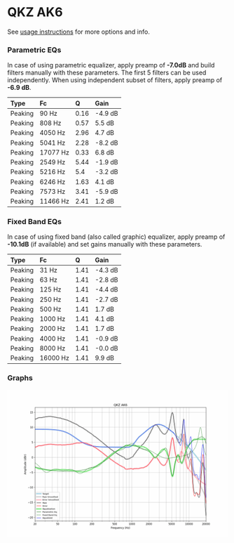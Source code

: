 # QKZ AK6
See [usage instructions](https://github.com/jaakkopasanen/AutoEq#usage) for more options and info.

### Parametric EQs
In case of using parametric equalizer, apply preamp of **-7.0dB** and build filters manually
with these parameters. The first 5 filters can be used independently.
When using independent subset of filters, apply preamp of **-6.9 dB**.

| Type    | Fc       |    Q | Gain    |
|:--------|:---------|:-----|:--------|
| Peaking | 90 Hz    | 0.16 | -4.9 dB |
| Peaking | 808 Hz   | 0.57 | 5.5 dB  |
| Peaking | 4050 Hz  | 2.96 | 4.7 dB  |
| Peaking | 5041 Hz  | 2.28 | -8.2 dB |
| Peaking | 17077 Hz | 0.33 | 6.8 dB  |
| Peaking | 2549 Hz  | 5.44 | -1.9 dB |
| Peaking | 5216 Hz  | 5.4  | -3.2 dB |
| Peaking | 6246 Hz  | 1.63 | 4.1 dB  |
| Peaking | 7573 Hz  | 3.41 | -5.9 dB |
| Peaking | 11466 Hz | 2.41 | 1.2 dB  |

### Fixed Band EQs
In case of using fixed band (also called graphic) equalizer, apply preamp of **-10.1dB**
(if available) and set gains manually with these parameters.

| Type    | Fc       |    Q | Gain    |
|:--------|:---------|:-----|:--------|
| Peaking | 31 Hz    | 1.41 | -4.3 dB |
| Peaking | 63 Hz    | 1.41 | -2.8 dB |
| Peaking | 125 Hz   | 1.41 | -4.4 dB |
| Peaking | 250 Hz   | 1.41 | -2.7 dB |
| Peaking | 500 Hz   | 1.41 | 1.7 dB  |
| Peaking | 1000 Hz  | 1.41 | 4.1 dB  |
| Peaking | 2000 Hz  | 1.41 | 1.7 dB  |
| Peaking | 4000 Hz  | 1.41 | -0.9 dB |
| Peaking | 8000 Hz  | 1.41 | -0.0 dB |
| Peaking | 16000 Hz | 1.41 | 9.9 dB  |

### Graphs
![](./QKZ%20AK6.png)